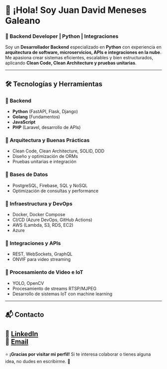 # 👋 ¡Hola! Soy Juan David Meneses Galeano  

### 🚀 Backend Developer | Python | Integraciones

Soy un **Desarrollador Backend** especializado en **Python** con experiencia en **arquitectura de software, microservicios, APIs e integraciones en la nube**. Me apasiona crear sistemas eficientes, escalables y bien estructurados, aplicando **Clean Code, Clean Architecture y pruebas unitarias**.  

---

## 🛠️ Tecnologías y Herramientas  

### 🔹 **Backend**  
- **Python** (FastAPI, Flask, Django)  
- **Golang** (Fundamentos)
- **JavaScript**
- **PHP** (Laravel, desarrollo de APIs)  

### 🔹 **Arquitectura y Buenas Prácticas**  
- Clean Code, Clean Architecture, SOLID, DDD  
- Diseño y optimización de ORMs  
- Pruebas unitarias e integración  

### 🔹 **Bases de Datos**  
- PostgreSQL, Firebase, SQL y NoSQL  
- Optimización de consultas y performance  

### 🔹 **Infraestructura y DevOps**  
- Docker, Docker Compose  
- CI/CD (Azure DevOps, GitHub Actions)  
- AWS (Lambda, S3, RDS, EC2)
- Azure 

### 🔹 **Integraciones y APIs**  
- REST, WebSockets, GraphQL  
- ONVIF para video streaming  

### 🔹 **Procesamiento de Video e IoT**  
- YOLO, OpenCV  
- Procesamiento de streams RTSP/MJPEG  
- Desarrollo de sistemas IoT con machine learning  

---


## 📬 Contacto  

💼 [LinkedIn](https://www.linkedin.com/in/juan-david-meneses-galeano-271066192/)  
📧 [Email](mailto:juandavidmg64@gmail.com)  
---

⭐ **¡Gracias por visitar mi perfil!** Si te interesa colaborar o tienes alguna idea, no dudes en escribirme. 🚀  
